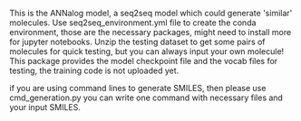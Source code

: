 This is the ANNalog model, a seq2seq model which could generate 'similar' molecules.
Use seq2seq_environment.yml file to create the conda environment, those are the necessary packages, might need to install more for jupyter notebooks.
Unzip the testing dataset to get some pairs of molecules for quick testing, but you can always input your own molecule!
This package provides the model checkpoint file and the vocab files for testing, the training code is not uploaded yet.

if you are using command lines to generate SMILES, then please use cmd_generation.py you can write one command with necessary files and your input SMILES.
